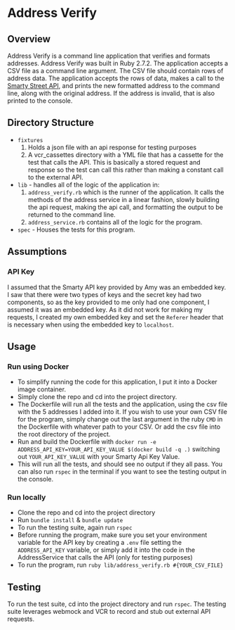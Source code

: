 # Address Verify

## Overview
Address Verify is a command line application that verifies and formats 
addresses. Address Verify was built in Ruby 2.7.2. The application accepts a CSV file as a command line argument. The CSV file should contain rows of address data. The application accepts the rows of data, makes a call to the [Smarty Street API](https://www.smarty.com/docs/cloud), and prints the new formatted address to the command line, along with the original address. If the address is invalid, that is also printed to the console.

## Directory Structure
* `fixtures` 
    1. Holds a json file with an api response for testing purposes
    2. A vcr_cassettes directory with a YML file that has a cassette for the test that calls the API. This is basically a stored request and response so the test can call this rather than making a constant call to the external API.
* `lib` - handles all of the logic of the application in:
    1. `address_verify.rb` which is the runner of the application. It calls the methods of the address service in a linear fashion, slowly building the api request, making the api call, and formatting the output to be returned to the command line.
    2. `address_service.rb` contains all of the logic for the program.
* `spec` -  Houses the tests for this program.

## Assumptions
### API Key
I assumed that the Smarty API key provided by Amy was an embedded key. I saw that there were two types of keys and the secret key had two components, so as the key provided to me only had one component, I assumed it was an embedded key. As it did not work for making my requests, I created my own embedded key and set the `Referer` header that is necessary when using the embedded key to `localhost`.

## Usage
### Run using Docker
* To simplify running the code for this application, I put it into a Docker image container.
* Simply clone the repo and cd into the project directory.
* The Dockerfile will run all the tests and the application, using the csv file with the 5 addresses I added into it. If you wish to use your own CSV file for the program, simply change out the last argument in the ruby `CMD` in the Dockerfile with whatever path to your CSV. Or add the csv file into the root directory of the project.
* Run and build the Dockerfile with `docker run -e ADDRESS_API_KEY=YOUR_API_KEY_VALUE $(docker build -q .)` switching out `YOUR_API_KEY_VALUE` with your Smarty Api Key Value.
* This will run all the tests, and should see no output if they all pass. You can also run `rspec` in the terminal if you want to see the testing output in the console.

### Run locally
* Clone the repo and cd into the project directory
* Run `bundle install` & `bundle update`
* To run the testing suite, again run `rspec`
* Before running the program, make sure you set your environment variable for the API key by creating a `.env` file setting the `ADDRESS_API_KEY` variable, or simply add it into the code in the AddressService that calls the API (only for testing purposes)
* To run the program, run `ruby lib/address_verify.rb #{YOUR_CSV_FILE}`

## Testing
To run the test suite, cd into the project directory and run `rspec`. The testing suite leverages webmock and VCR to record and stub out external API requests.


